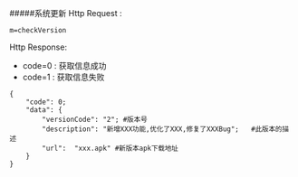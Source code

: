 #####系统更新
Http Request : 

```
m=checkVersion
```
Http Response:

- code=0 : 获取信息成功
- code=1 : 获取信息失败

``` 
{ 
    "code": 0;
    "data": {
    	"versionCode": "2"; #版本号
    	"description": "新增XXX功能,优化了XXX,修复了XXXBug";   #此版本的描述
    	"url":  "xxx.apk" #新版本apk下载地址
	}
}
```
